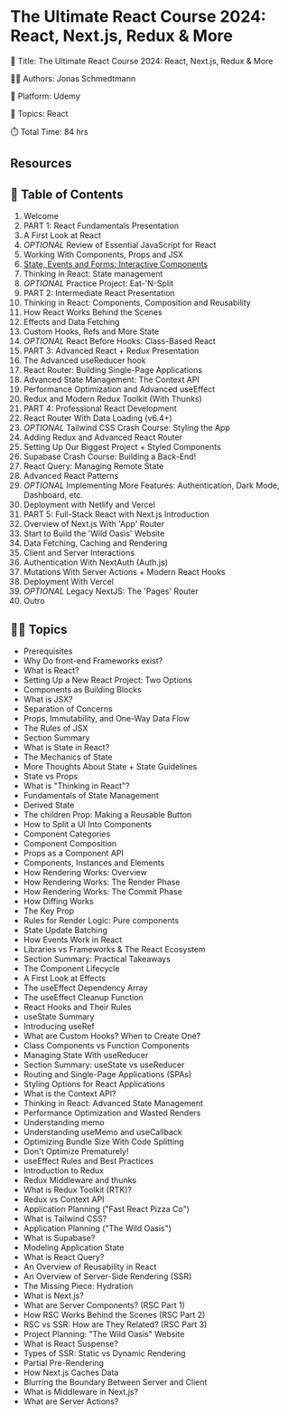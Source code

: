 # The Ultimate React Course 2024: React, Next.js, Redux & More

📕 Title: The Ultimate React Course 2024: React, Next.js, Redux & More

👨‍💻 Authors: Jonas Schmedtmann

🎥 Platform: Udemy

💾 Topics: React

⏱️ Total Time: 84 hrs

## Resources

## 📄 Table of Contents

1. Welcome
2. PART 1: React Fundamentals Presentation
3. A First Look at React
4. _OPTIONAL_ Review of Essential JavaScript for React
5. Working With Components, Props and JSX
6. [State, Events and Forms: Interactive Components](./state_events_forms.md)
7. Thinking in React: State management
8. _OPTIONAL_ Practice Project: Eat-'N-Split
9. PART 2: Intermediate React Presentation
10. Thinking in React: Components, Composition and Reusability
11. How React Works Behind the Scenes
12. Effects and Data Fetching
13. Custom Hooks, Refs and More State
14. _OPTIONAL_ React Before Hooks: Class-Based React
15. PART 3: Advanced React + Redux Presentation
16. The Advanced useReducer hook
17. React Router: Building Single-Page Applications
18. Advanced State Management: The Context API
19. Performance Optimization and Advanced useEffect
20. Redux and Modern Redux Toolkit (With Thunks)
21. PART 4: Professional React Development
22. React Router With Data Loading (v6.4+)
23. _OPTIONAL_ Tailwind CSS Crash Course: Styling the App
24. Adding Redux and Advanced React Router
25. Setting Up Our Biggest Project + Styled Components
26. Supabase Crash Course: Building a Back-End!
27. React Query: Managing Remote State
28. Advanced React Patterns
29. _OPTIONAL_ Implementing More Features: Authentication, Dark Mode, Dashboard, etc.
30. Deployment with Netlify and Vercel
31. PART 5: Full-Stack React with Next.js Introduction
32. Overview of Next.js With 'App' Router
33. Start to Build the 'Wild Oasis' Website
34. Data Fetching, Caching and Rendering
35. Client and Server Interactions
36. Authentication With NextAuth (Auth.js)
37. Mutations With Server Actions + Modern React Hooks
38. Deployment With Vercel
39. _OPTIONAL_ Legacy NextJS: The 'Pages' Router
40. Outro

## 🧑‍🏫 Topics

- Prerequisites
- Why Do front-end Frameworks exist?
- What is React?
- Setting Up a New React Project: Two Options
- Components as Building Blocks
- What is JSX?
- Separation of Concerns
- Props, Immutability, and One-Way Data Flow
- The Rules of JSX
- Section Summary
- What is State in React?
- The Mechanics of State
- More Thoughts About State + State Guidelines
- State vs Props
- What is "Thinking in React"?
- Fundamentals of State Management
- Derived State
- The children Prop: Making a Reusable Button
- How to Split a UI Into Components
- Component Categories
- Component Composition
- Props as a Component API
- Components, Instances and Elements
- How Rendering Works: Overview
- How Rendering Works: The Render Phase
- How Rendering Works: The Commit Phase
- How Diffing Works
- The Key Prop
- Rules for Render Logic: Pure components
- State Update Batching
- How Events Work in React
- Libraries vs Frameworks & The React Ecosystem
- Section Summary: Practical Takeaways
- The Component Lifecycle
- A First Look at Effects
- The useEffect Dependency Array
- The useEffect Cleanup Function
- React Hooks and Their Rules
- useState Summary
- Introducing useRef
- What are Custom Hooks? When to Create One?
- Class Components vs Function Components
- Managing State With useReducer
- Section Summary: useState vs useReducer
- Routing and Single-Page Applications (SPAs)
- Styling Options for React Applications
- What is the Context API?
- Thinking in React: Advanced State Management
- Performance Optimization and Wasted Renders
- Understanding memo
- Understanding useMemo and useCallback
- Optimizing Bundle Size With Code Splitting
- Don't Optimize Prematurely!
- useEffect Rules and Best Practices
- Introduction to Redux
- Redux Middleware and thunks
- What is Redux Toolkit (RTK)?
- Redux vs Context API
- Application Planning ("Fast React Pizza Co")
- What is Tailwind CSS?
- Application Planning ("The Wild Oasis")
- What is Supabase?
- Modeling Application State
- What is React Query?
- An Overview of Reusability in React
- An Overview of Server-Side Rendering (SSR)
- The Missing Piece: Hydration
- What is Next.js?
- What are Server Components? (RSC Part 1)
- How RSC Works Behind the Scenes (RSC Part 2)
- RSC vs SSR: How are They Related? (RSC Part 3)
- Project Planning: "The Wild Oasis" Website
- What is React Suspense?
- Types of SSR: Static vs Dynamic Rendering
- Partial Pre-Rendering
- How Next.js Caches Data
- Blurring the Boundary Between Server and Client
- What is Middleware in Next.js?
- What are Server Actions?
